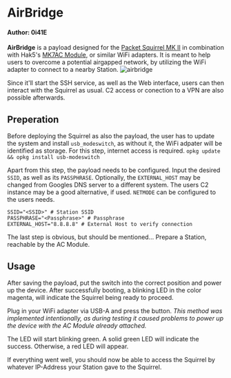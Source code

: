 
# AirBridge
#### Author: 0i41E
**AirBridge** is a payload designed for the [Packet Squirrel MK II](https://shop.hak5.org/products/packet-squirrel-mark-ii) in combination with Hak5's [MK7AC Module](https://shop.hak5.org/products/mk7ac-wifi-adapter), or similar WiFi adapters.
It is meant to help users to overcome a potential airgapped network, by utilizing the WiFi adapter to connect to a nearby Station. 
![airbridge](https://github.com/user-attachments/assets/592a7a8d-9a4e-4050-b04c-c7ff31480f2d)

Since it'll start the SSH service, as well as the Web interface, users can then interact with the Squirrel as usual. C2 access or conection to a VPN are also possible afterwards.

## Preperation
Before deploying the Squirrel as also the payload, the user has to update the system and install `usb_modeswitch`, as without it, the WiFi adpater will be identified as storage. For this step, internet access is required.
`opkg update && opkg install usb-modeswitch` 

Apart from this step, the payload needs to be configured. 
Input the desired `SSID`, as well as its `PASSPHRASE`.
Optionally, the `EXTERNAL_HOST` may be changed from Googles DNS server to a different system. The users C2 instance may be a good alternative, if used. `NETMODE` can be configured to the users needs.
```
SSID="<SSID>" # Station SSID
PASSPHRASE="<Passphrase>" # Passphrase
EXTERNAL_HOST="8.8.8.8" # External Host to verify connection
```
The last step is obvious, but should be mentioned... 
Prepare a Station, reachable by the AC Module.

## Usage
After saving the payload, put the switch into the correct position and power up the device. 
After successfully booting, a blinking LED in the color magenta, will indicate the Squirrel being ready to proceed.

Plug in your WiFi adapter via USB-A and press the button. *This method was implemented intentionally, as during testing it caused problems to power up the device with the AC Module already attached.*

The LED will start blinking green. 
A solid green LED will indicate the success. Otherwise, a red LED will appear.

If everything went well, you should now be able to access the Squirrel by whatever IP-Address your Station gave to the Squirrel.

